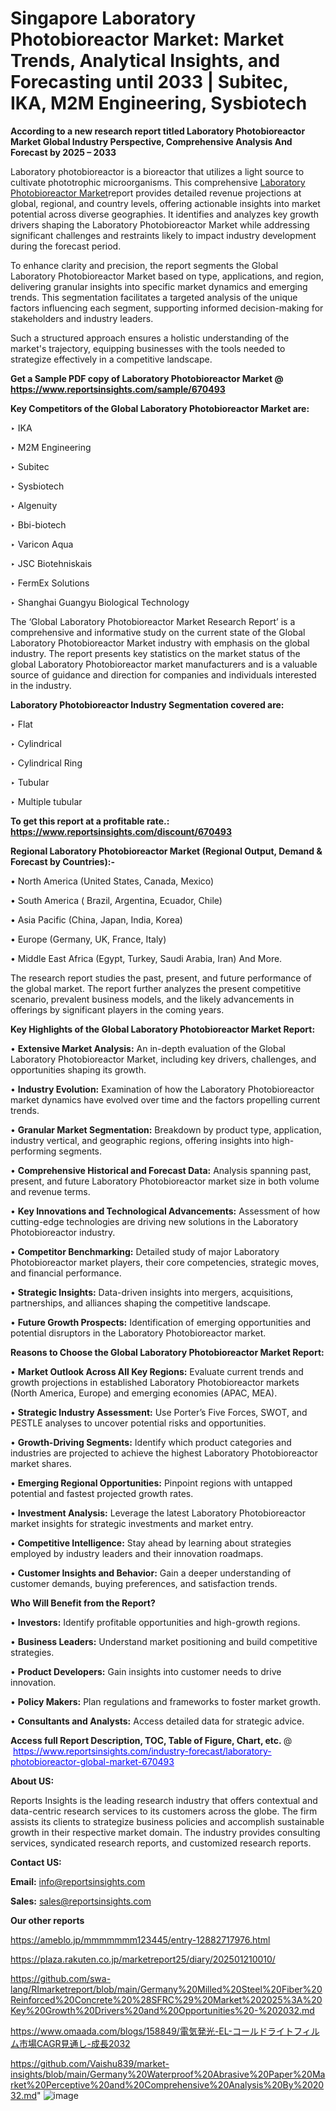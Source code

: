 # Singapore Laboratory Photobioreactor Market: Market Trends, Analytical Insights, and Forecasting until 2033 | Subitec, IKA, M2M Engineering, Sysbiotech

<strong>According to a new research report titled Laboratory Photobioreactor Market Global Industry Perspective, Comprehensive Analysis And Forecast by 2025 – 2033</strong>

Laboratory photobioreactor is a bioreactor that utilizes a light source to cultivate phototrophic microorganisms. This comprehensive <a href=https://www.reportsinsights.com/sample/670493>Laboratory Photobioreactor Market</a>report provides detailed revenue projections at global, regional, and country levels, offering actionable insights into market potential across diverse geographies. It identifies and analyzes key growth drivers shaping the Laboratory Photobioreactor Market while addressing significant challenges and restraints likely to impact industry development during the forecast period.

To enhance clarity and precision, the report segments the Global Laboratory Photobioreactor Market based on type, applications, and region, delivering granular insights into specific market dynamics and emerging trends. This segmentation facilitates a targeted analysis of the unique factors influencing each segment, supporting informed decision-making for stakeholders and industry leaders.

Such a structured approach ensures a holistic understanding of the market's trajectory, equipping businesses with the tools needed to strategize effectively in a competitive landscape.

<strong>Get a Sample PDF copy of Laboratory Photobioreactor Market </strong><strong>@<a href=https://www.reportsinsights.com/sample/670493 style=color:#0000ff;> https://www.reportsinsights.com/sample/670493</a></strong></font>

<strong>Key Competitors of the Global Laboratory Photobioreactor Market are:</strong>

‣ IKA

‣ M2M Engineering

‣ Subitec

‣ Sysbiotech

‣ Algenuity

‣ Bbi-biotech

‣ Varicon Aqua

‣ JSC Biotehniskais

‣ FermEx Solutions

‣ Shanghai Guangyu Biological Technology

The ‘Global Laboratory Photobioreactor Market Research Report’ is a comprehensive and informative study on the current state of the Global Laboratory Photobioreactor Market industry with emphasis on the global industry. The report presents key statistics on the market status of the global Laboratory Photobioreactor market manufacturers and is a valuable source of guidance and direction for companies and individuals interested in the industry.

<strong>Laboratory Photobioreactor Industry Segmentation covered are:</strong>

‣ Flat

‣ Cylindrical

‣ Cylindrical Ring

‣ Tubular

‣ Multiple tubular

<strong>To get this report at a profitable rate.: <a href=https://www.reportsinsights.com/discount/670493 style=color:#0000ff;>https://www.reportsinsights.com/discount/670493</a></strong></font>

<strong>Regional Laboratory Photobioreactor Market (Regional Output, Demand &amp; Forecast by Countries):-</strong>

• North America (United States, Canada, Mexico)

• South America ( Brazil, Argentina, Ecuador, Chile)

• Asia Pacific (China, Japan, India, Korea)

• Europe (Germany, UK, France, Italy)

• Middle East Africa (Egypt, Turkey, Saudi Arabia, Iran) And More.

The research report studies the past, present, and future performance of the global market. The report further analyzes the present competitive scenario, prevalent business models, and the likely advancements in offerings by significant players in the coming years.

<strong>Key Highlights of the Global Laboratory Photobioreactor Market Report:</strong>

• <strong>Extensive Market Analysis:</strong> An in-depth evaluation of the Global Laboratory Photobioreactor Market, including key drivers, challenges, and opportunities shaping its growth.

• <strong>Industry Evolution:</strong> Examination of how the Laboratory Photobioreactor market dynamics have evolved over time and the factors propelling current trends.

• <strong>Granular Market Segmentation:</strong> Breakdown by product type, application, industry vertical, and geographic regions, offering insights into high-performing segments.

• <strong>Comprehensive Historical and Forecast Data:</strong> Analysis spanning past, present, and future Laboratory Photobioreactor market size in both volume and revenue terms.

• <strong>Key Innovations and Technological Advancements:</strong> Assessment of how cutting-edge technologies are driving new solutions in the Laboratory Photobioreactor industry.

• <strong>Competitor Benchmarking:</strong> Detailed study of major Laboratory Photobioreactor market players, their core competencies, strategic moves, and financial performance.

• <strong>Strategic Insights:</strong> Data-driven insights into mergers, acquisitions, partnerships, and alliances shaping the competitive landscape.

• <strong>Future Growth Prospects:</strong> Identification of emerging opportunities and potential disruptors in the Laboratory Photobioreactor market.

<strong>Reasons to Choose the Global Laboratory Photobioreactor Market Report:</strong>

• <strong>Market Outlook Across All Key Regions:</strong> Evaluate current trends and growth projections in established Laboratory Photobioreactor markets (North America, Europe) and emerging economies (APAC, MEA).

• <strong>Strategic Industry Assessment:</strong> Use Porter’s Five Forces, SWOT, and PESTLE analyses to uncover potential risks and opportunities.

• <strong>Growth-Driving Segments:</strong> Identify which product categories and industries are projected to achieve the highest Laboratory Photobioreactor market shares.

• <strong>Emerging Regional Opportunities:</strong> Pinpoint regions with untapped potential and fastest projected growth rates.

• <strong>Investment Analysis:</strong> Leverage the latest Laboratory Photobioreactor market insights for strategic investments and market entry.

• <strong>Competitive Intelligence:</strong> Stay ahead by learning about strategies employed by industry leaders and their innovation roadmaps.

• <strong>Customer Insights and Behavior:</strong> Gain a deeper understanding of customer demands, buying preferences, and satisfaction trends.

<strong>Who Will Benefit from the Report?</strong>

• <strong>Investors:</strong> Identify profitable opportunities and high-growth regions.

• <strong>Business Leaders:</strong> Understand market positioning and build competitive strategies.

• <strong>Product Developers:</strong> Gain insights into customer needs to drive innovation.

• <strong>Policy Makers:</strong> Plan regulations and frameworks to foster market growth.

• <strong>Consultants and Analysts:</strong> Access detailed data for strategic advice.
</ul>
<strong>Access full Report Description, TOC, Table of Figure, Chart, etc. </strong>@  <a href=https://www.reportsinsights.com/industry-forecast/laboratory-photobioreactor-global-market-670493 style=color:#0000ff;>https://www.reportsinsights.com/industry-forecast/laboratory-photobioreactor-global-market-670493</a></font>

<strong><strong>About US</strong>:</strong>

Reports Insights is the leading research industry that offers contextual and data-centric research services to its customers across the globe. The firm assists its clients to strategize business policies and accomplish sustainable growth in their respective market domain. The industry provides consulting services, syndicated research reports, and customized research reports.

<strong>Contact US:</strong>

<p class=""""><b>Email:</b> <a href=mailto:info@reportsinsights.com>info@reportsinsights.com</a></p>
<p class=""""><b>Sales:</b> <a href=mailto:sales@reportsinsights.com>sales@reportsinsights.com</a></p>

<strong>Our other reports</strong>

<a href=https://ameblo.jp/mmmmmmm123445/entry-12882717976.html>https://ameblo.jp/mmmmmmm123445/entry-12882717976.html</a>

<a href=https://plaza.rakuten.co.jp/marketreport25/diary/202501210010/>https://plaza.rakuten.co.jp/marketreport25/diary/202501210010/</a>

<a href=https://github.com/swa-lang/RImarketreport/blob/main/Germany%20Milled%20Steel%20Fiber%20Reinforced%20Concrete%20%28SFRC%29%20Market%202025%3A%20Key%20Growth%20Drivers%20and%20Opportunities%20-%202032.md>https://github.com/swa-lang/RImarketreport/blob/main/Germany%20Milled%20Steel%20Fiber%20Reinforced%20Concrete%20%28SFRC%29%20Market%202025%3A%20Key%20Growth%20Drivers%20and%20Opportunities%20-%202032.md</a>

<a href=https://www.omaada.com/blogs/158849/電気発光-EL-コールドライトフィルム市場CAGR見通し-成長2032>https://www.omaada.com/blogs/158849/電気発光-EL-コールドライトフィルム市場CAGR見通し-成長2032</a>

<a href=https://github.com/Vaishu839/market-insights/blob/main/Germany%20Waterproof%20Abrasive%20Paper%20Market%20Perceptive%20and%20Comprehensive%20Analysis%20By%202032.md>https://github.com/Vaishu839/market-insights/blob/main/Germany%20Waterproof%20Abrasive%20Paper%20Market%20Perceptive%20and%20Comprehensive%20Analysis%20By%202032.md</a>"
![image](https://github.com/user-attachments/assets/3aa77016-eca6-4470-a609-0f4498525284)
